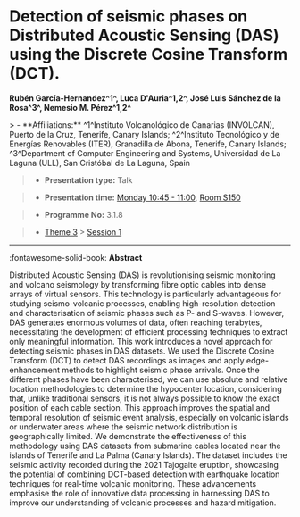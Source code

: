 # Detection of seismic phases on Distributed Acoustic Sensing (DAS) using the Discrete Cosine Transform (DCT).

**Rubén García-Hernandez^1^, Luca D\'Auria^1,2^, José Luis Sánchez de la Rosa^3^, Nemesio M. Pérez^1,2^**

<!-- more -->> - **Affiliations:** ^1^Instituto Volcanológico de Canarias (INVOLCAN), Puerto de la Cruz, Tenerife, Canary Islands; ^2^Instituto Tecnológico y de Energías Renovables (ITER), Granadilla de Abona, Tenerife, Canary Islands; ^3^Department of Computer Engineering and Systems, Universidad de La Laguna (ULL), San Cristóbal de La Laguna, Spain

> - **Presentation type:** Talk

> - **Presentation time:** [Monday 10:45 - 11:00](../sessions_comparison.md#__tabbed_1_1), [Room S150](../maps_venue.md#__tabbed_1_2)

> - **Programme No:** 3.1.8

> - [Theme 3](../theme3.md) > [Session 1](../sessions/session-3-1.md)

--- 

:fontawesome-solid-book: **Abstract**

Distributed Acoustic Sensing (DAS) is revolutionising seismic monitoring and volcano seismology by transforming fibre optic cables into dense arrays of virtual sensors. This technology is particularly advantageous for studying seismo-volcanic processes, enabling high-resolution detection and characterisation of seismic phases such as P- and S-waves. However, DAS generates enormous volumes of data, often reaching terabytes, necessitating the development of efficient processing techniques to extract only meaningful information.
This work introduces a novel approach for detecting seismic phases in DAS datasets. We used the Discrete Cosine Transform (DCT) to detect DAS recordings as images and apply edge-enhancement methods to highlight seismic phase arrivals. Once the different phases have been characterised, we can use absolute and relative location methodologies to determine the hypocenter location, considering that, unlike traditional sensors, it is not always possible to know the exact position of each cable section.
This approach improves the spatial and temporal resolution of seismic event analysis, especially on volcanic islands or underwater areas where the seismic network distribution is geographically limited.
We demonstrate the effectiveness of this methodology using DAS datasets from submarine cables located near the islands of Tenerife and La Palma (Canary Islands). The dataset includes the seismic activity recorded during the 2021 Tajogaite eruption, showcasing the potential of combining DCT-based detection with earthquake location techniques for real-time volcanic monitoring. These advancements emphasise the role of innovative data processing in harnessing DAS to improve our understanding of volcanic processes and hazard mitigation.


